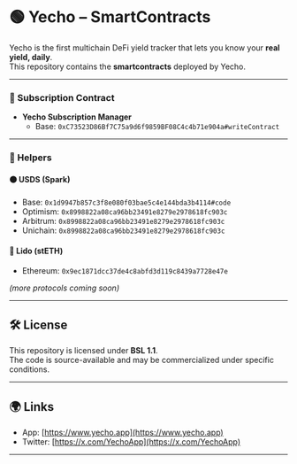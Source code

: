 # 🟢 Yecho – SmartContracts  

Yecho is the first multichain DeFi yield tracker that lets you know your **real yield, daily**.  
This repository contains the **smartcontracts** deployed by Yecho.

---

### 🔹 Subscription Contract  
- **Yecho Subscription Manager**  
  - Base: `0xC73523D86Bf7C75a9d6f9859BF08C4c4b71e904a#writeContract`  

---

### 🔹 Helpers  

#### 🟠 USDS (Spark)    
- Base: `0x1d9947b857c3f8e080f03bae5c4e144bda3b4114#code`  
- Optimism: `0x8998822a08ca96bb23491e8279e2978618fc903c`  
- Arbitrum: `0x8998822a08ca96bb23491e8279e2978618fc903c`  
- Unichain: `0x8998822a08ca96bb23491e8279e2978618fc903c`  

#### 🔵 Lido (stETH)  
- Ethereum: `0x9ec1871dcc37de4c8abfd3d119c8439a7728e47e`  

*(more protocols coming soon)*  

---

## 🛠️ License  
This repository is licensed under **BSL 1.1**.  
The code is source-available and may be commercialized under specific conditions.  

---

## 🌍 Links  
- App: [https://www.yecho.app](https://www.yecho.app)  
- Twitter: [https://x.com/YechoApp](https://x.com/YechoApp)  

---
